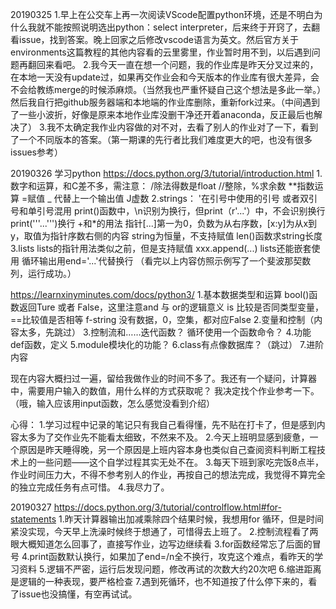 20190325
1.早上在公交车上再一次阅读VScode配置python环境，还是不明白为什么我就不能按照说明选出python：select interpreter，后来终于开窍了，去翻看issue，找到答案。晚上回家之后修改vscode语言为英文。然后官方关于environments这篇教程的其他内容看的云里雾里，作业暂时用不到，以后遇到问题再翻回来看吧。
2.我今天一直在想一个问题，我的作业库是昨天分叉过来的，在本地一天没有update过，如果再交作业会和今天版本的作业库有很大差异，会不会给教练merge的时候添麻烦。（当然我也严重怀疑自己这个想法是多此一举。）然后我自行把github服务器端和本地端的作业库删除，重新fork过来。（中间遇到了一些小波折，好像是原来本地作业库没删干净还开着anaconda，反正最后也解决了）
3.我不太确定我作业内容做的对不对，去看了别人的作业对了一下，看到了一个不同版本的答案。（第一期课的先行者比我们难度更大的吧，也没有很多issues参考）

20190326
学习python
https://docs.python.org/3/tutorial/introduction.html
1.数字和运算，和C差不多，需注意：
/除法得数是float
//整除，%求余数
**指数运算
=赋值
_ 代替上一个输出值
J虚数
2.strings：
\'在引号中使用的引号
或者双引号和单引号混用
print()函数中，\n识别为换行，但print（r'...'）中，不会识别换行
print('''...''')换行
+和*的用法
指针[...]第一为0，负数为从右序数，[x:y]为从x到y，取值为指针序数右侧的内容
string为恒量，不支持赋值
len()函数求string长度
3.lists
lists的指针用法类似之前，但是支持赋值
xxx.append(...)
lists还能嵌套使用
循环输出用end='...'代替换行
（看完以上内容仿照示例写了一个斐波那契数列，运行成功。）

https://learnxinyminutes.com/docs/python3/
1.基本数据类型和运算
bool()函数返回Ture 或者 False，这里注意and 与 or的逻辑意义
is 比较是否同类型变量，==比较值是否相等
f-string
没有数据，0，空集，都对应False
2.变量和控制（内容太多，先跳过）
3.控制流和……迭代函数？
循环使用一个函数命令？
4.功能
def函数，定义
5.module模块化的功能？
6.class有点像数据库？（跳过）
7.进阶内容

现在内容大概扫过一遍，留给我做作业的时间不多了。我还有一个疑问，计算器中，需要用户输入的数值，用什么样的方式获取呢？
我决定找个作业参考一下。
（哦，输入应该用input函数，怎么感觉没看到介绍）

心得：
1.学习过程中记录的笔记只有我自己看得懂，先不贴在打卡了，但是感到内容太多为了交作业先不能看太细致，不然来不及。
2.今天上班明显感到疲惫，一个原因是昨天睡得晚，另一个原因是上班内容本身也类似自己查阅资料判断工程技术上的一些问题——这个自学过程其实无处不在。
3.每天下班到家吃完饭8点半，作业时间压力大，不得不参考别人的作业，再按自己的想法完成，我觉得不算完全的独立完成任务有点可惜。
4.我尽力了。

20190327
https://docs.python.org/3/tutorial/controlflow.html#for-statements
1.昨天计算器输出加减乘除四个结果时候，我想用for 循环，但是时间紧没实现，今天早上洗澡时候终于想通了，可惜得去上班了。
2.控制流程看了两眼大概知道怎么回事了，直接写作业，边写边继续看
3.for函数经常忘了后面的冒号
4.print函数默认换行，如果加了end=/n全不换行，攻克这个难点，看昨天的学习资料
5.逻辑不严密，运行后发现问题，修改再试的次数大约20次吧
6.缩进距离是逻辑的一种表现，要严格检查
7.遇到死循环，也不知道按了什么停下来的，看了issue也没搞懂，有空再试试。